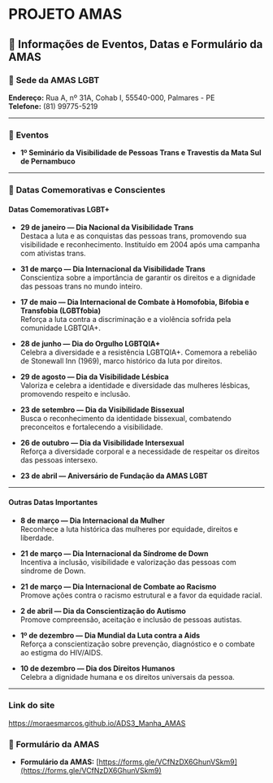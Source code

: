 # PROJETO AMAS

## 📢 **Informações de Eventos, Datas e Formulário da AMAS**

### 🏢 **Sede da AMAS LGBT**
**Endereço:** Rua A, nº 31A, Cohab I, 55540-000, Palmares - PE  
**Telefone:** (81) 99775-5219  

---

### 📅 **Eventos**

- **1º Seminário da Visibilidade de Pessoas Trans e Travestis da Mata Sul de Pernambuco**

---

### 🌈 **Datas Comemorativas e Conscientes**

#### **Datas Comemorativas LGBT+**

- **29 de janeiro — Dia Nacional da Visibilidade Trans**  
  Destaca a luta e as conquistas das pessoas trans, promovendo sua visibilidade e reconhecimento. Instituído em 2004 após uma campanha com ativistas trans.

- **31 de março — Dia Internacional da Visibilidade Trans**  
  Conscientiza sobre a importância de garantir os direitos e a dignidade das pessoas trans no mundo inteiro.

- **17 de maio — Dia Internacional de Combate à Homofobia, Bifobia e Transfobia (LGBTfobia)**  
  Reforça a luta contra a discriminação e a violência sofrida pela comunidade LGBTQIA+.

- **28 de junho — Dia do Orgulho LGBTQIA+**  
  Celebra a diversidade e a resistência LGBTQIA+. Comemora a rebelião de Stonewall Inn (1969), marco histórico da luta por direitos.

- **29 de agosto — Dia da Visibilidade Lésbica**  
  Valoriza e celebra a identidade e diversidade das mulheres lésbicas, promovendo respeito e inclusão.

- **23 de setembro — Dia da Visibilidade Bissexual**  
  Busca o reconhecimento da identidade bissexual, combatendo preconceitos e fortalecendo a visibilidade.

- **26 de outubro — Dia da Visibilidade Intersexual**  
  Reforça a diversidade corporal e a necessidade de respeitar os direitos das pessoas intersexo.

- **23 de abril — Aniversário de Fundação da AMAS LGBT**

---

#### **Outras Datas Importantes**

- **8 de março — Dia Internacional da Mulher**  
  Reconhece a luta histórica das mulheres por equidade, direitos e liberdade.

- **21 de março — Dia Internacional da Síndrome de Down**  
  Incentiva a inclusão, visibilidade e valorização das pessoas com síndrome de Down.

- **21 de março — Dia Internacional de Combate ao Racismo**  
  Promove ações contra o racismo estrutural e a favor da equidade racial.

- **2 de abril — Dia da Conscientização do Autismo**  
  Promove compreensão, aceitação e inclusão de pessoas autistas.

- **1º de dezembro — Dia Mundial da Luta contra a Aids**  
  Reforça a conscientização sobre prevenção, diagnóstico e o combate ao estigma do HIV/AIDS.

- **10 de dezembro — Dia dos Direitos Humanos**  
  Celebra a dignidade humana e os direitos universais da pessoa.

---

### Link do site

https://moraesmarcos.github.io/ADS3_Manha_AMAS

### 📄 **Formulário da AMAS**

- **Formulário da AMAS:** [https://forms.gle/VCfNzDX6GhunVSkm9](https://forms.gle/VCfNzDX6GhunVSkm9)
